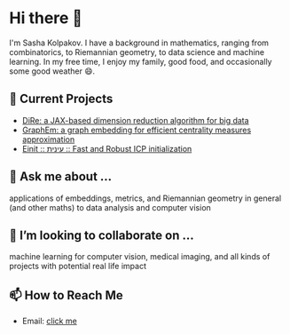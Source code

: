 <!--
**sashakolpakov/sashakolpakov** is a ✨ _special_ ✨ repository because its `README.md` (this file) appears on your GitHub profile.
-->

# Hi there 👋

I'm Sasha Kolpakov. I have a background in mathematics, ranging from combinatorics, to Riemannian geometry, to data science and machine learning. In my free time, I enjoy my family, good food, and occasionally some good weather 😄.

## 🔭 Current Projects

- [DiRe: a JAX-based dimension reduction algorithm for big data](https://github.com/sashakolpakov/dire-jax)
- [GraphEm: a graph embedding for efficient centrality measures approximation](https://github.com/sashakolpakov/graphem)
- [Einit :: עינית :: Fast and Robust ICP initialization](https://github.com/sashakolpakov/einit)

## 💬 Ask me about ...

applications of embeddings, metrics, and Riemannian geometry in general (and other maths) to data analysis and computer vision

## 👯 I’m looking to collaborate on ...

machine learning for computer vision, medical imaging, and all kinds of projects with potential real life impact

## 📫 How to Reach Me

- Email: [click me](mailto:kolpakov.alexander@gmail.com)
